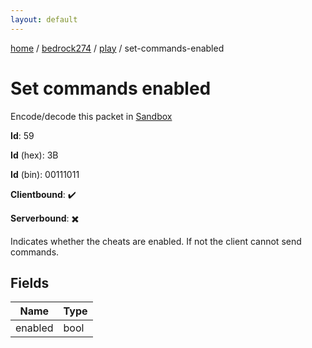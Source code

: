 ```yaml
---
layout: default
---
```


[home](/)  /  [bedrock274](/protocol/bedrock274)  /  [play](/protocol/bedrock274/play)  /  set-commands-enabled

# Set commands enabled

Encode/decode this packet in [Sandbox](../../../sandbox/bedrock274#Play.SetCommandsEnabled)

**Id**: 59

**Id** (hex): 3B

**Id** (bin): 00111011

**Clientbound**: ✔️

**Serverbound**: ✖️

Indicates whether the cheats are enabled. If not the client cannot send commands.

## Fields

Name | Type
---|---
enabled | bool
